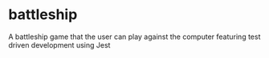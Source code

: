 # battleship
A battleship game that the user can play against the computer featuring test driven development using Jest 

